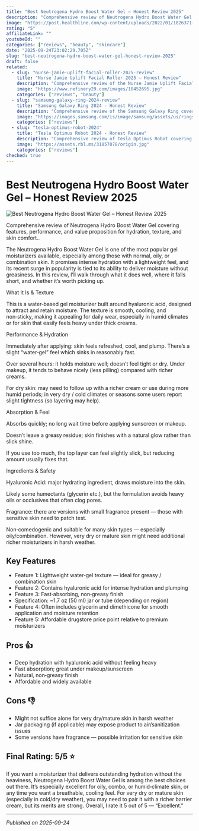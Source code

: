 ```yaml
---
title: "Best Neutrogena Hydro Boost Water Gel – Honest Review 2025"
description: "Comprehensive review of Neutrogena Hydro Boost Water Gel covering features, performance, and value proposition for hydration, texture, and skin comfort.."
image: "https://post.healthline.com/wp-content/uploads/2022/01/1826371-Neutrogena-Hydro-Boost-Water-Gel-Review-1296x728-Header-c0dcdf.jpg"
rating: "5"
affiliateLink: ""
youtubeId: ""
categories: ["reviews", "beauty", "skincare"]
date: "2025-09-24T23:02:29.705Z"
slug: "best-neutrogena-hydro-boost-water-gel-honest-review-2025"
draft: false
related:
  - slug: "nurse-jamie-uplift-facial-roller-2025-review"
    title: "Nurse Jamie Uplift Facial Roller 2025 – Honest Review"
    description: "Comprehensive review of the Nurse Jamie Uplift Facial Roller covering features, performance, and value proposition."
    image: "https://www.refinery29.com/images/10452695.jpg"
    categories: ["reviews", "beauty"]
  - slug: "samsung-galaxy-ring-2024-review"
    title: "Samsung Galaxy Ring 2024 - Honest Review"
    description: "Comprehensive review of the Samsung Galaxy Ring covering design, features, performance, and whether it’s worth the hype in 2024."
    image: "https://images.samsung.com/is/image/samsung/assets/us/rings/galaxy-ring/images/RingMLP-Hero-KV-Static-Product-M-720x430.jpg"
    categories: ["reviews"]
  - slug: "tesla-optimus-robot-2024"
    title: "Tesla Optimus Robot 2024 - Honest Review"
    description: "Comprehensive review of Tesla Optimus Robot covering features, performance, and future potential in household and industrial use."
    image: "https://assets.rbl.ms/31857078/origin.jpg"
    categories: ["reviews"]
checked: true
---
```


# Best Neutrogena Hydro Boost Water Gel – Honest Review 2025

![Best Neutrogena Hydro Boost Water Gel – Honest Review 2025](https://post.healthline.com/wp-content/uploads/2022/01/1826371-Neutrogena-Hydro-Boost-Water-Gel-Review-1296x728-Header-c0dcdf.jpg)

 Comprehensive review of Neutrogena Hydro Boost Water Gel covering features, performance, and value proposition for hydration, texture, and skin comfort..

The Neutrogena Hydro Boost Water Gel is one of the most popular gel moisturizers available, especially among those with normal, oily, or combination skin. It promises intense hydration with a lightweight feel, and its recent surge in popularity is tied to its ability to deliver moisture without greasiness. In this review, I’ll walk through what it does well, where it falls short, and whether it’s worth picking up.

What It Is & Texture

This is a water‑based gel moisturizer built around hyaluronic acid, designed to attract and retain moisture. The texture is smooth, cooling, and non‑sticky, making it appealing for daily wear, especially in humid climates or for skin that easily feels heavy under thick creams.

Performance & Hydration

Immediately after applying: skin feels refreshed, cool, and plump. There’s a slight “water‑gel” feel which sinks in reasonably fast.

Over several hours: it holds moisture well; doesn’t feel tight or dry. Under makeup, it tends to behave nicely (less pilling) compared with richer creams.

For dry skin: may need to follow up with a richer cream or use during more humid periods; in very dry / cold climates or seasons some users report slight tightness (so layering may help).

Absorption & Feel

Absorbs quickly; no long wait time before applying sunscreen or makeup.

Doesn’t leave a greasy residue; skin finishes with a natural glow rather than slick shine.

If you use too much, the top layer can feel slightly slick, but reducing amount usually fixes that.

Ingredients & Safety

Hyaluronic Acid: major hydrating ingredient, draws moisture into the skin.

Likely some humectants (glycerin etc.), but the formulation avoids heavy oils or occlusives that often clog pores.

Fragrance: there are versions with small fragrance present — those with sensitive skin need to patch test.

Non‑comedogenic and suitable for many skin types — especially oily/combination. However, very dry or mature skin might need additional richer moisturizers in harsh weather.


## Key Features

- Feature 1: Lightweight water‑gel texture — ideal for greasy / combination skin
- Feature 2: Contains hyaluronic acid for intense hydration and plumping
- Feature 3: Fast‑absorbing, non‑greasy finish
- Specification: ~1.7 oz (50 ml) jar or tube (depending on region)
- Feature 4: Often includes glycerin and dimethicone for smooth application and moisture retention
- Feature 5: Affordable drugstore price point relative to premium moisturizers



## Pros 👍

- Deep hydration with hyaluronic acid without feeling heavy
- Fast absorption; great under makeup/sunscreen
- Natural, non‑greasy finish
- Affordable and widely available



## Cons 👎

- Might not suffice alone for very dry/mature skin in harsh weather
- Jar packaging (if applicable) may expose product to air/sanitization issues
- Some versions have fragrance — possible irritation for sensitive skin


## Final Rating: 5/5 ⭐

If you want a moisturizer that delivers outstanding hydration without the heaviness, Neutrogena Hydro Boost Water Gel is among the best choices out there. It’s especially excellent for oily, combo, or humid‑climate skin, or any time you want a breathable, cooling feel. For very dry or mature skin (especially in cold/dry weather), you may need to pair it with a richer barrier cream, but its merits are strong. Overall, I rate it 5 out of 5 — “Excellent.”



---

*Published on 2025-09-24*